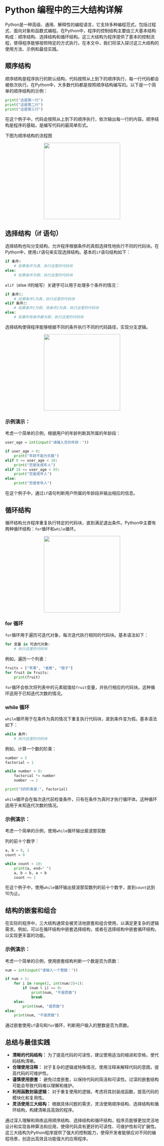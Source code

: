 # Python 编程中的三大结构详解

Python是一种高级、通用、解释性的编程语言，它支持多种编程范式，包括过程式、面向对象和函数式编程。在Python中，程序的控制结构主要由三大基本结构构成：顺序结构、选择结构和循环结构。这三大结构为程序提供了基本的控制流程，使得程序能够按照特定的方式执行。在本文中，我们将深入探讨这三大结构的使用方法、示例和最佳实践。

## 顺序结构

顺序结构是程序执行的默认结构，代码按照从上到下的顺序执行，每一行代码都会被依次执行。在Python中，大多数代码都是按照顺序结构编写的。以下是一个简单的顺序结构的示例：

```python
print("这是第一行")
print("这是第二行")
print("这是第三行")
```

在这个例子中，代码会按照从上到下的顺序执行，依次输出每一行的内容。顺序结构是程序的基础，是编写代码的最简单形式。

下图为顺序结构的流程图

<div align="center">
<img name="sequential" src="./images/sequential.png" width="250"/>
</div>

## 选择结构（if 语句）

选择结构也叫分支结构，允许程序根据条件的真假选择性地执行不同的代码块。在Python中，使用`if`语句来实现选择结构。基本的`if`语句结构如下：

```python
if 条件:
    # 如果条件为真，执行这里的代码块
else:
    # 如果条件为假，执行这里的代码块
```

`elif`（else if的缩写）关键字可以用于处理多个条件的情况：

```python
if 条件1:
    # 如果条件1为真，执行这里的代码块
elif 条件2:
    # 如果条件1为假，但条件2为真，执行这里的代码块
else:
    # 如果所有条件都为假，执行这里的代码块
```

选择结构使得程序能够根据不同的条件执行不同的代码路径，实现分支逻辑。

<div align="center">
<img name="selection" src="./images/selection.png" width="250"/>
</div>

### 示例演示：

考虑一个简单的示例，根据用户的年龄判断其所属的年龄段：

```python
user_age = int(input("请输入您的年龄："))

if user_age < 0:
    print("年龄不能为负数")
elif 0 <= user_age < 18:
    print("您是未成年人")
elif 18 <= user_age < 65:
    print("您是成年人")
else:
    print("您是老年人")
```

在这个例子中，通过`if`语句判断用户所属的年龄段并输出相应的信息。

## 循环结构

循环结构允许程序重复执行特定的代码块，直到满足退出条件。Python中主要有两种循环结构：`for`循环和`while`循环。

<div align="center">
<img name="loop" src="./images/loop.png" width="250"/>
</div>

### for 循环

`for`循环用于遍历可迭代对象，每次迭代执行相同的代码块。基本语法如下：

```python
for 变量 in 可迭代对象:
    # 执行这里的代码块
```

例如，遍历一个列表：

```python
fruits = ["苹果", "香蕉", "橙子"]
for fruit in fruits:
    print(fruit)
```

`for`循环会依次将列表中的元素赋值给`fruit`变量，并执行相应的代码块。这种循环适用于已知迭代次数的情况。

### while 循环

`while`循环用于在条件为真的情况下重复执行代码块，直到条件变为假。基本语法如下：

```python
while 条件:
    # 执行这里的代码块
```

例如，计算一个数的阶乘：

```python
number = 5
factorial = 1

while number > 0:
    factorial *= number
    number -= 1

print("5的阶乘是:", factorial)
```

`while`循环会在每次迭代前检查条件，只有在条件为真时才执行循环体。这种循环适用于未知迭代次数的情况。

### 示例演示：

考虑一个简单的示例，使用`while`循环输出斐波那契数

列的前十个数字：

```python
a, b = 0, 1
count = 0

while count < 10:
    print(a, end=" ")
    a, b = b, a + b
    count += 1
```

在这个例子中，使用`while`循环输出斐波那契数列的前十个数字，直到`count`达到10为止。

## 结构的嵌套和组合

在实际的程序中，三大结构通常会被灵活地嵌套和组合使用，以满足更复杂的逻辑需求。例如，可以在循环结构中嵌套选择结构，或者在选择结构中嵌套循环结构，以实现更丰富的功能。

### 示例演示：

考虑一个简单的示例，使用嵌套结构判断一个数是否为质数：

```python
num = int(input("请输入一个整数："))

if num > 1:
    for i in range(2, int(num/2)+1):
        if (num % i) == 0:
            print(num, "不是质数")
            break
    else:
        print(num, "是质数")
else:
    print(num, "不是质数")
```

通过嵌套使用`if`语句和`for`循环，判断用户输入的整数是否为质数。

## 总结与最佳实践

- **清晰的代码结构：** 为了提高代码的可读性，建议使用适当的缩进和空格，使代码结构清晰。
- **合理使用注释：** 对于复杂的逻辑或特殊情况，使用注释来解释代码的意图，提高代码的可维护性。
- **谨慎使用嵌套：** 避免过度嵌套，以保持代码的简洁和可读性。过深的嵌套结构可能会导致代码难以理解和维护。
- **利用函数封装逻辑：** 对于重复使用的逻辑，考虑将其封装成函数，提高代码的模块化和复用性。
- **灵活使用三大结构：** 根据具体问题的需求，灵活使用顺序结构、选择结构和循环结构，构建清晰且高效的程序。

通过深入理解和熟练运用顺序结构、选择结构和循环结构，程序员能够更加灵活地设计和实现各种算法和应用，使得代码具有更好的可读性、可维护性和可扩展性。这三大结构为Python程序提供了强大的控制能力，使得开发者能够应对不同的编程场景，创造出高效且功能强大的应用程序。